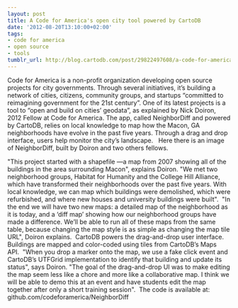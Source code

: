 ```yaml
---
layout: post
title: A Code for America's open city tool powered by CartoDB
date: '2012-08-20T13:10:00+02:00'
tags:
- code for america
- open source
- tools
tumblr_url: http://blog.cartodb.com/post/29822497608/a-code-for-americas-open-city-tool-powered-by-cartodb
---
```

Code for America is a non-profit organization developing open source projects for city governments. Through several initiatives, it’s building a network of cities, citizens, community groups, and startups “committed to reimagining government for the 21st century”.
One of its latest projects is a tool to “open and build on cities’ geodata”, as explained by Nick Doiron, 2012 Fellow at Code for America. The app, called NeighborDiff and powered by CartoDB, relies on local knowledge to map how the Macon, GA neighborhoods have evolve in the past five years. Through a drag and drop interface, users help monitor the city’s landscape.  
Here there is an image of NeighborDiff, built by Doiron and two others fellows.  

"This project started with a shapefile —a map from 2007 showing all of the buildings in the area surrounding Macon", explains Doiron. "We met two neighborhood groups, Habitat for Humanity and the College Hill Alliance, which have transformed their neighborhoods over the past five years. With local knowledge, we can map which buildings were demolished, which were refurbished, and where new houses and university buildings were built". 
"In the end we will have two new maps: a detailed map of the neighborhood as it is today, and a ‘diff map’ showing how our neighborhood groups have made a difference. We’ll be able to run all of these maps from the same table, because changing the map style is as simple as changing the map tile URL", Doiron explains. 
CartoDB powers the drag-and-drop user interface. Buildings are mapped and color-coded using tiles from CartoDB’s Maps API. 
"When you drop a marker onto the map, we use a fake click event and CartoDB’s UTFGrid implementation to identify that building and update its status", says Doiron. "The goal of the drag-and-drop UI was to make editing the map seem less like a chore and more like a collaborative map. I think we will be able to demo this at an event and have students edit the map together after only a short training session". 
The code is available at: github.com/codeforamerica/NeighborDiff
